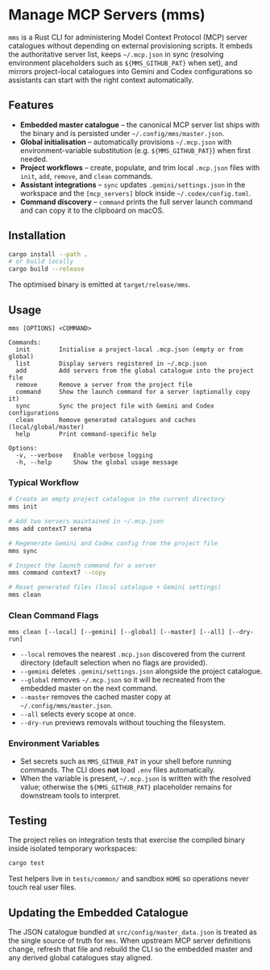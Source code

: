 # Manage MCP Servers (mms)

`mms` is a Rust CLI for administering Model Context Protocol (MCP) server catalogues without depending on external provisioning scripts. It embeds the authoritative server list, keeps `~/.mcp.json` in sync (resolving environment placeholders such as `${MMS_GITHUB_PAT}` when set), and mirrors project-local catalogues into Gemini and Codex configurations so assistants can start with the right context automatically.

## Features

- **Embedded master catalogue** – the canonical MCP server list ships with the binary and is persisted under `~/.config/mms/master.json`.
- **Global initialisation** – automatically provisions `~/.mcp.json` with environment-variable substitution (e.g. `${MMS_GITHUB_PAT}`) when first needed.
- **Project workflows** – create, populate, and trim local `.mcp.json` files with `init`, `add`, `remove`, and `clean` commands.
- **Assistant integrations** – `sync` updates `.gemini/settings.json` in the workspace and the `[mcp_servers]` block inside `~/.codex/config.toml`.
- **Command discovery** – `command` prints the full server launch command and can copy it to the clipboard on macOS.

## Installation

```bash
cargo install --path .
# or build locally
cargo build --release
```

The optimised binary is emitted at `target/release/mms`.

## Usage

```text
mms [OPTIONS] <COMMAND>

Commands:
  init        Initialise a project-local .mcp.json (empty or from global)
  list        Display servers registered in ~/.mcp.json
  add         Add servers from the global catalogue into the project file
  remove      Remove a server from the project file
  command     Show the launch command for a server (optionally copy it)
  sync        Sync the project file with Gemini and Codex configurations
  clean       Remove generated catalogues and caches (local/global/master)
  help        Print command-specific help

Options:
  -v, --verbose   Enable verbose logging
  -h, --help      Show the global usage message
```

### Typical Workflow

```bash
# Create an empty project catalogue in the current directory
mms init

# Add two servers maintained in ~/.mcp.json
mms add context7 serena

# Regenerate Gemini and Codex config from the project file
mms sync

# Inspect the launch command for a server
mms command context7 --copy

# Reset generated files (local catalogue + Gemini settings)
mms clean
```

### Clean Command Flags

```text
mms clean [--local] [--gemini] [--global] [--master] [--all] [--dry-run]
```

- `--local` removes the nearest `.mcp.json` discovered from the current directory (default selection when no flags are provided).
- `--gemini` deletes `.gemini/settings.json` alongside the project catalogue.
- `--global` removes `~/.mcp.json` so it will be recreated from the embedded master on the next command.
- `--master` removes the cached master copy at `~/.config/mms/master.json`.
- `--all` selects every scope at once.
- `--dry-run` previews removals without touching the filesystem.

### Environment Variables

- Set secrets such as `MMS_GITHUB_PAT` in your shell before running commands. The CLI does **not** load `.env` files automatically.
- When the variable is present, `~/.mcp.json` is written with the resolved value; otherwise the `${MMS_GITHUB_PAT}` placeholder remains for downstream tools to interpret.

## Testing

The project relies on integration tests that exercise the compiled binary inside isolated temporary workspaces:

```bash
cargo test
```

Test helpers live in `tests/common/` and sandbox `HOME` so operations never touch real user files.

## Updating the Embedded Catalogue

The JSON catalogue bundled at `src/config/master_data.json` is treated as the single source of truth for `mms`. When upstream MCP server definitions change, refresh that file and rebuild the CLI so the embedded master and any derived global catalogues stay aligned.
